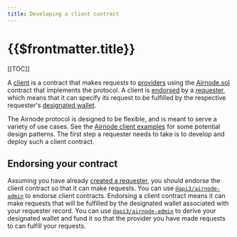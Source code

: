 ```yaml
---
title: Developing a client contract
---
```


# {{$frontmatter.title}}

<TocHeader />
[[TOC]]

A [client](../../protocols/request-response/client.md) is a contract that makes requests to [providers](../../protocols/request-response/provider.md) using the [Airnode.sol](../../protocols/request-response/general-structure.md#airnode-sol) contract that implements the protocol.
A client is [endorsed](../../protocols/request-response/endorsement.md) by a [requester](../../protocols/request-response/requester.md), which means that it can specify its request to be fulfilled by the respective requester's [designated wallet](../../protocols/request-response/designated-wallet.md).

The Airnode protocol is designed to be flexible, and is meant to serve a variety of use cases.
See the [Airnode client examples](https://github.com/api3dao/airnode-client-examples/tree/pre-alpha) for some potential design patterns.
The first step a requester needs to take is to develop and deploy such a client contract.

## Endorsing your contract

Assuming you have already [created a requester](creating-a-requester.md), you should endorse the client contract so that it can make requests.
You can use [`@api3/airnode-admin`](https://github.com/api3dao/airnode/tree/pre-alpha/packages/admin#endorse-client) to endorse client contracts.
Endorsing a client contract means it can make requests that will be fulfilled by the designated wallet associated with your requester record.
You can use [`@api3/airnode-admin`](https://github.com/api3dao/airnode/tree/pre-alpha/packages/admin#derive-designated-wallet) to derive your designated wallet and fund it so that the provider you have made requests to can fulfill your requests.
